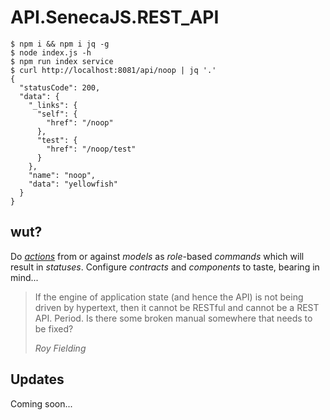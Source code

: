 # API.SenecaJS.REST_API

    $ npm i && npm i jq -g
    $ node index.js -h
    $ npm run index service
    $ curl http://localhost:8081/api/noop | jq '.'
    {
      "statusCode": 200,
      "data": {
        "_links": {
          "self": {
            "href": "/noop"
          },
          "test": {
            "href": "/noop/test"
          }
        },
        "name": "noop",
        "data": "yellowfish"
      }
    }

## wut?

Do [*actions*][action] from or against *models* as *role*-based *commands* which
will result in *statuses*. Configure *contracts* and *components* to taste,
bearing in mind...

<blockquote>
<p>If the engine of application state (and hence the API) is not being driven by
hypertext, then it cannot be RESTful and cannot be a REST API. Period. Is there
some broken manual somewhere that needs to be fixed?</p>
<div><cite>Roy Fielding</cite></div>
</blockquote>

## Updates

Coming soon...

[action]: https://schema.org/Action
